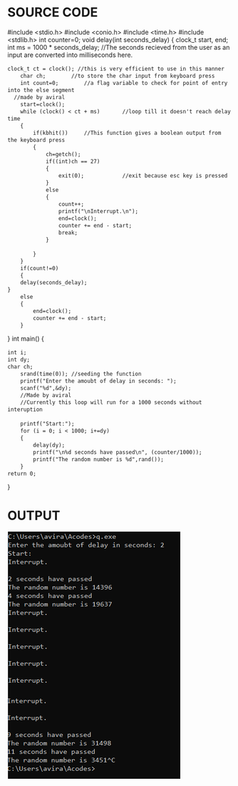 # SOURCE CODE

#include <stdio.h> 
#include <conio.h>
#include <time.h> 
#include <stdlib.h>
int counter=0;
void delay(int seconds_delay) 
{ 
	clock_t start, end;
	int ms = 1000 * seconds_delay; //The seconds recieved from the user as an input are converted into milliseconds here.
	
	clock_t ct = clock(); //this is very efficient to use in this manner	
    	char ch;		//to store the char input from keyboard press
    	int count=0;		//a flag variable to check for point of entry into the else segment
      //made by aviral
    	start=clock();
    	while (clock() < ct + ms)		//loop till it doesn't reach delay time
    	{    		
    		if(kbhit())		//This function gives a boolean output from the keyboard press
    		{
    			ch=getch();
    			if((int)ch == 27)
    			{
    				exit(0);			//exit because esc key is pressed
    			}
    			else
    			{
    				count++;
    				printf("\nInterrupt.\n");
    				end=clock();
    				counter += end - start;
    				break;
    			}

    		}
    	}
    	if(count!=0)
    	{
		delay(seconds_delay);
	}
    	else
    	{
    		end=clock();
    		counter += end - start;
    	}
} 
int main()
{ 
	
	int i; 
	int dy;
	char ch;
    	srand(time(0)); //seeding the function
        printf("Enter the amoubt of delay in seconds: ");
        scanf("%d",&dy);
        //Made by aviral
        //Currently this loop will run for a 1000 seconds without interuption
        
        printf("Start:");
    	for (i = 0; i < 1000; i+=dy) 
    	{
    		delay(dy);
        	printf("\n%d seconds have passed\n", (counter/1000)); 
        	printf("The random number is %d",rand());
    	}
    return 0; 
}

# OUTPUT

![output](https://github.com/aviraw/RTOSLab/blob/master/Lab%20Session%200/1-2.PNG)
